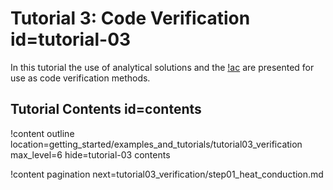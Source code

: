 # Tutorial 3: Code Verification id=tutorial-03

In this tutorial the use of analytical solutions and the [!ac](MMS) are presented for use as
code verification methods.

## Tutorial Contents id=contents

!content outline location=getting_started/examples_and_tutorials/tutorial03_verification
                 max_level=6
                 hide=tutorial-03 contents

!content pagination next=tutorial03_verification/step01_heat_conduction.md

